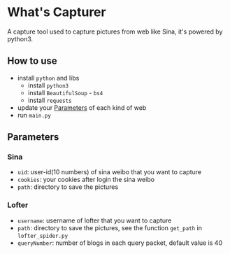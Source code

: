 # What's Capturer

A capture tool used to capture pictures from web like Sina, it's powered by python3.

## How to use

- install `python` and libs
  - install `python3`
  - install `BeautifulSoup` - `bs4`
  - install `requests`
- update your [Parameters](#parameters) of each kind of web
- run `main.py`

## Parameters

### Sina

- `uid`: user-id(10 numbers) of sina weibo that you want to capture
- `cookies`: your cookies after login the sina weibo
- `path`: directory to save the pictures

### Lofter

- `username`: username of lofter that you want to capture
- `path`: directory to save the pictures, see the function `get_path` in `lofter_spider.py`
- `queryNumber`: number of blogs in each query packet, default value is 40
